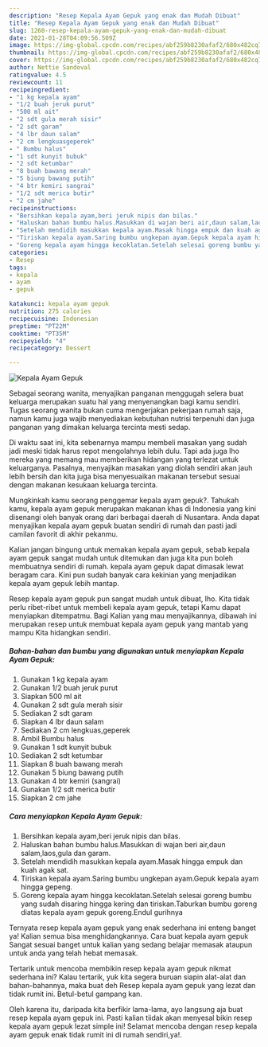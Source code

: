 ```yaml
---
description: "Resep Kepala Ayam Gepuk yang enak dan Mudah Dibuat"
title: "Resep Kepala Ayam Gepuk yang enak dan Mudah Dibuat"
slug: 1260-resep-kepala-ayam-gepuk-yang-enak-dan-mudah-dibuat
date: 2021-01-28T04:09:56.509Z
image: https://img-global.cpcdn.com/recipes/abf259b8230afaf2/680x482cq70/kepala-ayam-gepuk-foto-resep-utama.jpg
thumbnail: https://img-global.cpcdn.com/recipes/abf259b8230afaf2/680x482cq70/kepala-ayam-gepuk-foto-resep-utama.jpg
cover: https://img-global.cpcdn.com/recipes/abf259b8230afaf2/680x482cq70/kepala-ayam-gepuk-foto-resep-utama.jpg
author: Nettie Sandoval
ratingvalue: 4.5
reviewcount: 11
recipeingredient:
- "1 kg kepala ayam"
- "1/2 buah jeruk purut"
- "500 ml ait"
- "2 sdt gula merah sisir"
- "2 sdt garam"
- "4 lbr daun salam"
- "2 cm lengkuasgeperek"
- " Bumbu halus"
- "1 sdt kunyit bubuk"
- "2 sdt ketumbar"
- "8 buah bawang merah"
- "5 biung bawang putih"
- "4 btr kemiri sangrai"
- "1/2 sdt merica butir"
- "2 cm jahe"
recipeinstructions:
- "Bersihkan kepala ayam,beri jeruk nipis dan bilas."
- "Haluskan bahan bumbu halus.Masukkan di wajan beri air,daun salam,laos,gula dan garam."
- "Setelah mendidih masukkan kepala ayam.Masak hingga empuk dan kuah agak sat."
- "Tiriskan kepala ayam.Saring bumbu ungkepan ayam.Gepuk kepala ayam hingga gepeng."
- "Goreng kepala ayam hingga kecoklatan.Setelah selesai goreng bumbu yang sudah disaring hingga kering dan tiriskan.Taburkan bumbu goreng diatas kepala ayam gepuk goreng.Endul gurihnya"
categories:
- Resep
tags:
- kepala
- ayam
- gepuk

katakunci: kepala ayam gepuk 
nutrition: 275 calories
recipecuisine: Indonesian
preptime: "PT22M"
cooktime: "PT35M"
recipeyield: "4"
recipecategory: Dessert

---
```



![Kepala Ayam Gepuk](https://img-global.cpcdn.com/recipes/abf259b8230afaf2/680x482cq70/kepala-ayam-gepuk-foto-resep-utama.jpg)

Sebagai seorang wanita, menyajikan panganan menggugah selera buat keluarga merupakan suatu hal yang menyenangkan bagi kamu sendiri. Tugas seorang  wanita bukan cuma mengerjakan pekerjaan rumah saja, namun kamu juga wajib menyediakan kebutuhan nutrisi terpenuhi dan juga panganan yang dimakan keluarga tercinta mesti sedap.

Di waktu  saat ini, kita sebenarnya mampu membeli masakan yang sudah jadi meski tidak harus repot mengolahnya lebih dulu. Tapi ada juga lho mereka yang memang mau memberikan hidangan yang terlezat untuk keluarganya. Pasalnya, menyajikan masakan yang diolah sendiri akan jauh lebih bersih dan kita juga bisa menyesuaikan makanan tersebut sesuai dengan makanan kesukaan keluarga tercinta. 



Mungkinkah kamu seorang penggemar kepala ayam gepuk?. Tahukah kamu, kepala ayam gepuk merupakan makanan khas di Indonesia yang kini disenangi oleh banyak orang dari berbagai daerah di Nusantara. Anda dapat menyajikan kepala ayam gepuk buatan sendiri di rumah dan pasti jadi camilan favorit di akhir pekanmu.

Kalian jangan bingung untuk memakan kepala ayam gepuk, sebab kepala ayam gepuk sangat mudah untuk ditemukan dan juga kita pun boleh membuatnya sendiri di rumah. kepala ayam gepuk dapat dimasak lewat beragam cara. Kini pun sudah banyak cara kekinian yang menjadikan kepala ayam gepuk lebih mantap.

Resep kepala ayam gepuk pun sangat mudah untuk dibuat, lho. Kita tidak perlu ribet-ribet untuk membeli kepala ayam gepuk, tetapi Kamu dapat menyiapkan ditempatmu. Bagi Kalian yang mau menyajikannya, dibawah ini merupakan resep untuk membuat kepala ayam gepuk yang mantab yang mampu Kita hidangkan sendiri.

<!--inarticleads1-->

##### Bahan-bahan dan bumbu yang digunakan untuk menyiapkan Kepala Ayam Gepuk:

1. Gunakan 1 kg kepala ayam
1. Gunakan 1/2 buah jeruk purut
1. Siapkan 500 ml ait
1. Gunakan 2 sdt gula merah sisir
1. Sediakan 2 sdt garam
1. Siapkan 4 lbr daun salam
1. Sediakan 2 cm lengkuas,geperek
1. Ambil  Bumbu halus
1. Gunakan 1 sdt kunyit bubuk
1. Sediakan 2 sdt ketumbar
1. Siapkan 8 buah bawang merah
1. Gunakan 5 biung bawang putih
1. Gunakan 4 btr kemiri (sangrai)
1. Gunakan 1/2 sdt merica butir
1. Siapkan 2 cm jahe




<!--inarticleads2-->

##### Cara menyiapkan Kepala Ayam Gepuk:

1. Bersihkan kepala ayam,beri jeruk nipis dan bilas.
1. Haluskan bahan bumbu halus.Masukkan di wajan beri air,daun salam,laos,gula dan garam.
1. Setelah mendidih masukkan kepala ayam.Masak hingga empuk dan kuah agak sat.
1. Tiriskan kepala ayam.Saring bumbu ungkepan ayam.Gepuk kepala ayam hingga gepeng.
1. Goreng kepala ayam hingga kecoklatan.Setelah selesai goreng bumbu yang sudah disaring hingga kering dan tiriskan.Taburkan bumbu goreng diatas kepala ayam gepuk goreng.Endul gurihnya




Ternyata resep kepala ayam gepuk yang enak sederhana ini enteng banget ya! Kalian semua bisa menghidangkannya. Cara buat kepala ayam gepuk Sangat sesuai banget untuk kalian yang sedang belajar memasak ataupun untuk anda yang telah hebat memasak.

Tertarik untuk mencoba membikin resep kepala ayam gepuk nikmat sederhana ini? Kalau tertarik, yuk kita segera buruan siapin alat-alat dan bahan-bahannya, maka buat deh Resep kepala ayam gepuk yang lezat dan tidak rumit ini. Betul-betul gampang kan. 

Oleh karena itu, daripada kita berfikir lama-lama, ayo langsung aja buat resep kepala ayam gepuk ini. Pasti kalian tiidak akan menyesal bikin resep kepala ayam gepuk lezat simple ini! Selamat mencoba dengan resep kepala ayam gepuk enak tidak rumit ini di rumah sendiri,ya!.


